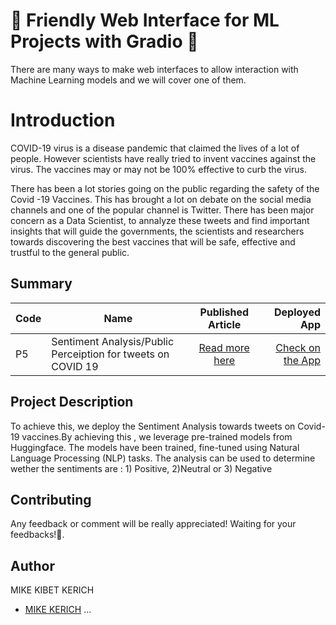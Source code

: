 # 🚀 Friendly Web Interface for ML Projects with Gradio 🚀

There are many ways to make web interfaces to allow interaction with Machine Learning models and we will cover one of them.

# Introduction
COVID-19 virus is a disease pandemic that claimed the lives of a lot of people. However scientists have really tried to invent vaccines against the virus. The vaccines may or may not be 100% effective to curb the virus.

There has been a lot stories going on the public regarding the safety of the Covid -19 Vaccines. This has brought a lot on debate on the social media channels and one of the popular channel is Twitter. There has been major concern as a Data Scientist, to annalyze these tweets and find important insights that will guide the governments, the scientists and researchers towards discovering the best vaccines that will be safe, effective and trustful to the general public.


## Summary
| Code      | Name        | Published Article |  Deployed App |
|-----------|-------------|:-------------:|------:|
| P5 | Sentiment Analysis/Public Perceiption for tweets on COVID 19|  [Read more here](https://medium.com/@mkibekerich14/an-analysis-on-covid-19-vaccines-opinions-made-by-public-on-twitter-social-platform-7d27db12c8d8) | [Check on the App](http://127.0.0.1:7862/) |

## Project Description
To achieve this, we deploy the Sentiment Analysis towards tweets on Covid-19 vaccines.By achieving this , we leverage pre-trained models from Huggingface. The models have been trained, fine-tuned using Natural Language Processing (NLP) tasks. The analysis can be used to determine wether the sentiments are : 1) Positive, 2)Neutral or 3) Negative


## Contributing

Any feedback or comment will be really appreciated!
 Waiting for your feedbacks!🙂.

## Author
MIKE KIBET KERICH
- [MIKE KERICH](https://medium.com/@mkibekerich14)
...

